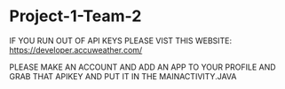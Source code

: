# Project-1-Team-2 


IF YOU RUN OUT OF API KEYS PLEASE VIST THIS WEBSITE:
https://developer.accuweather.com/

PLEASE MAKE AN ACCOUNT AND ADD AN APP TO YOUR PROFILE AND GRAB THAT APIKEY AND PUT IT IN THE MAINACTIVITY.JAVA


